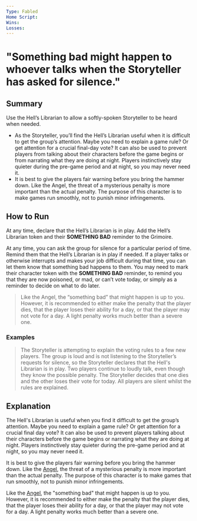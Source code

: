 ```yaml
---
Type: Fabled
Home Script: 
Wins: 
Losses:
---
```

# "Something bad might happen to whoever talks when the Storyteller has asked for silence."

## Summary
Use the Hell’s Librarian to allow a softly-spoken Storyteller to be heard when needed.

- As the Storyteller, you’ll find the Hell’s Librarian useful when it is difficult to get the group’s attention. Maybe you need to explain a game rule? Or get attention for a crucial final-day vote? It can also be used to prevent players from talking about their characters before the game begins or from narrating what they are doing at night. Players instinctively stay quieter during the pre-game period and at night, so you may never need it.
- It is best to give the players fair warning before you bring the hammer down. Like the Angel, the threat of a mysterious penalty is more important than the actual penalty. The purpose of this character is to make games run smoothly, not to punish minor infringements.
## How to Run
At any time, declare that the Hell’s Librarian is in play. Add the Hell’s Librarian token and their **SOMETHING BAD** reminder to the Grimoire.

At any time, you can ask the group for silence for a particular period of time. Remind them that the Hell’s Librarian is in play if needed. If a player talks or otherwise interrupts and makes your job difficult during that time, you can let them know that something bad happens to them. You may need to mark their character token with the **SOMETHING BAD** reminder, to remind you that they are now poisoned, or mad, or can’t vote today, or simply as a reminder to decide on what to do later.

>Like the Angel, the “something bad” that might happen is up to you. However, it is recommended to either make the penalty that the player dies, that the player loses their ability for a day, or that the player may not vote for a day. A light penalty works much better than a severe one.
### Examples
>The Storyteller is attempting to explain the voting rules to a few new players. The group is loud and is not listening to the Storyteller’s requests for silence, so the Storyteller declares that the Hell's Librarian is in play. Two players continue to loudly talk, even though they know the possible penalty. The Storyteller decides that one dies and the other loses their vote for today. All players are silent whilst the rules are explained.

## Explanation
The Hell's Librarian is useful when you find it difficult to get the group’s attention. Maybe you need to explain a game rule? Or get attention for a crucial final day vote? It can also be used to prevent players talking about their characters before the game begins or narrating what they are doing at night. Players instinctively stay quieter during the pre-game period and at night, so you may never need it.

It is best to give the players fair warning before you bring the hammer down. Like the [Angel](https://wiki.bloodontheclocktower.com/Angel), the threat of a mysterious penalty is more important than the actual penalty. The purpose of this character is to make games that run smoothly, not to punish minor infringements.

Like the [Angel](https://wiki.bloodontheclocktower.com/Angel), the "something bad" that might happen is up to you. However, it is recommended to either make the penalty that the player dies, that the player loses their ability for a day, or that the player may not vote for a day. A light penalty works much better than a severe one.

